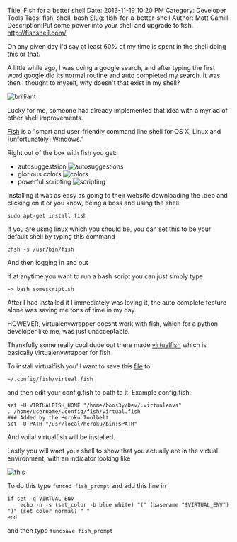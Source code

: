 Title: Fish for a better shell
Date: 2013-11-19 10:20 PM
Category: Developer Tools
Tags: fish, shell, bash
Slug: fish-for-a-better-shell
Author: Matt Camilli
Description:Put some power into your shell and upgrade to fish. http://fishshell.com/

On any given day I'd say at least 60% of my time is spent in the shell doing this or that. 

A little while ago, I was doing a google search, and after typing the first word google did its
normal routine and auto completed my search. It was then I thought to myself, why doesn't that exist in my shell?

![brilliant](http://i1138.photobucket.com/albums/n527/The44thHour/DWBrilliant.gif)

Lucky for me, someone had already implemented that idea with a myriad of other shell improvements. 

[Fish](http://fishshell.com/) is a "smart and user-friendly command line shell for OS X, Linux and [unfortunately] Windows."

Right out of the box with fish you get:

- autosuggestsion ![autosuggestions](http://fishshell.com/assets/img/screenshots/autosuggestion.png)
- glorious colors ![colors](http://fishshell.com/assets/img/screenshots/colors.png)
- powerful scripting ![scripting](http://fishshell.com/assets/img/screenshots/scripting.png)

Installing it was as easy as going to their website downloading the .deb and clicking on it or you know, being a boss and using the shell.

	sudo apt-get install fish

If you are using linux which you should be, you can set this to be your default shell by typing this command

	chsh -s /usr/bin/fish

And then logging in and out

If at anytime you want to run a bash script you can just simply type

	~> bash somescript.sh

After I had installed it I immediately was loving it, the auto complete feature alone was saving me tons of time in my day.

HOWEVER, virtualenvwrapper doesnt work with fish, which for a python developer like me, was just unacceptable. 

Thankfully some really cool dude out there made [virtualfish](https://github.com/adambrenecki/virtualfish) which is basically
virtualenvwrapper for fish

To install virtualfish you'll want to save this [file](https://raw.github.com/adambrenecki/virtualfish/master/virtual.fish) to
	
	~/.config/fish/virtual.fish

and then edit your config.fish to path to it. Example config.fish:

	set -U VIRTUALFISH_HOME "/home/boos3y/Dev/.virtualenvs"
	. /home/username/.config/fish/virtual.fish
	### Added by the Heroku Toolbelt
	set -U PATH "/usr/local/heroku/bin:$PATH"

And voila! virtualfish will be installed.

Lastly you will want your shell to show that you actually are in the virtual environment, with an indicator looking like 
	
![this](http://i.imgur.com/65ZoFlp.png)

To do this type `funced fish_prompt` and add this line in

	if set -q VIRTUAL_ENV
    	echo -n -s (set_color -b blue white) "(" (basename "$VIRTUAL_ENV") ")" (set_color normal) " "
	end
and then type `funcsave fish_prompt` 
